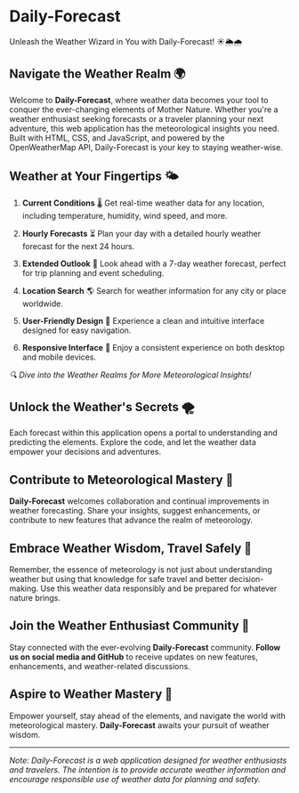 # Daily-Forecast

Unleash the Weather Wizard in You with Daily-Forecast! ☀️🌦️🌧️

## Navigate the Weather Realm 🌍

Welcome to **Daily-Forecast**, where weather data becomes your tool to conquer the ever-changing elements of Mother Nature. Whether you're a weather enthusiast seeking forecasts or a traveler planning your next adventure, this web application has the meteorological insights you need. Built with HTML, CSS, and JavaScript, and powered by the OpenWeatherMap API, Daily-Forecast is your key to staying weather-wise.

## Weather at Your Fingertips 🌤️

1. **Current Conditions** 🌡️
   Get real-time weather data for any location, including temperature, humidity, wind speed, and more.

2. **Hourly Forecasts** ⏳
   Plan your day with a detailed hourly weather forecast for the next 24 hours.

3. **Extended Outlook** 📆
   Look ahead with a 7-day weather forecast, perfect for trip planning and event scheduling.

4. **Location Search** 🌎
   Search for weather information for any city or place worldwide.

5. **User-Friendly Design** 🎨
   Experience a clean and intuitive interface designed for easy navigation.

6. **Responsive Interface** 📱
   Enjoy a consistent experience on both desktop and mobile devices.

*🔍 Dive into the Weather Realms for More Meteorological Insights!*

## Unlock the Weather's Secrets 🌪️

Each forecast within this application opens a portal to understanding and predicting the elements. Explore the code, and let the weather data empower your decisions and adventures.

## Contribute to Meteorological Mastery 🤝

**Daily-Forecast** welcomes collaboration and continual improvements in weather forecasting. Share your insights, suggest enhancements, or contribute to new features that advance the realm of meteorology.

## Embrace Weather Wisdom, Travel Safely 🌄

Remember, the essence of meteorology is not just about understanding weather but using that knowledge for safe travel and better decision-making. Use this weather data responsibly and be prepared for whatever nature brings.

## Join the Weather Enthusiast Community 📢

Stay connected with the ever-evolving **Daily-Forecast** community. **Follow us on social media and GitHub** to receive updates on new features, enhancements, and weather-related discussions.

## Aspire to Weather Mastery 🚀

Empower yourself, stay ahead of the elements, and navigate the world with meteorological mastery. **Daily-Forecast** awaits your pursuit of weather wisdom.

---

*Note: Daily-Forecast is a web application designed for weather enthusiasts and travelers. The intention is to provide accurate weather information and encourage responsible use of weather data for planning and safety.*
